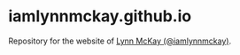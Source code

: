 # iamlynnmckay.github.io

Repository for the website of [Lynn McKay (@iamlynnmckay)](https://iamlynnmckay.github.io).
